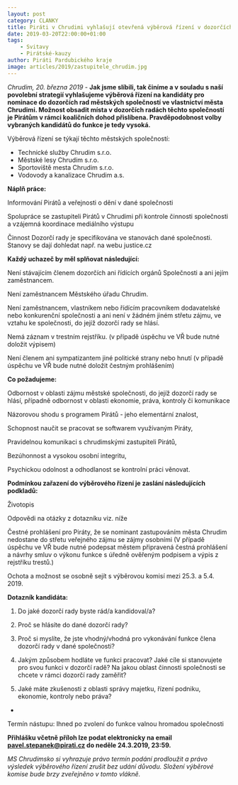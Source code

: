 ```yaml
---
layout: post
category: CLANKY
title: Piráti v Chrudimi vyhlašují otevřená výběrová řízení v dozorčích radách městských společnostech
date: 2019-03-20T22:00:00+01:00
tags: 
    - Svitavy
    - Pirátské-kauzy
author: Piráti Pardubického kraje
image: articles/2019/zastupitele_chrudim.jpg
---
```

*Chrudim, 20. března 2019* - **Jak jsme slíbili, tak činíme a v souladu s naší povolební strategií vyhlašujeme výběrová řízení na kandidáty pro nominace do dozorčích rad městských společností ve vlastnictví města Chrudimi. Možnost obsadit místa v dozorčích radách těchto společností je Pirátům v rámci koaličních dohod přislíbena. Pravděpodobnost volby vybraných kandidátů do funkce je tedy vysoká.**

Výběrová řízení se týkají těchto městských společností:
 

- Technické služby Chrudim s.r.o.
- Městské lesy Chrudim s.r.o.
- Sportoviště mesta Chrudim s.r.o.
- Vodovody a kanalizace Chrudim a.s.

**Náplň práce:**

Informování Pirátů a veřejnosti o dění v dané společnosti

Spolupráce se zastupiteli Pirátů v Chrudimi při kontrole činnosti společnosti a vzájemná koordinace mediálního výstupu

Činnost Dozorčí rady je specifikována ve stanovách dané společnosti. Stanovy se dají dohledat např. na webu justice.cz

**Každý uchazeč by měl splňovat následující:**

Není stávajícím členem dozorčích ani řídících orgánů Společnosti a ani jejím zaměstnancem.

Není zaměstnancem Městského úřadu Chrudim.

Není zaměstnancem, vlastníkem nebo řídícím pracovníkem dodavatelské nebo konkurenční společnosti a ani není v žádném jiném střetu zájmu, ve vztahu ke společnosti, do jejíž dozorčí rady se hlásí.

Nemá záznam v trestním rejstříku. (v případě úspěchu ve VŘ bude nutné doložit výpisem)

Není členem ani sympatizantem jiné politické strany nebo hnutí (v případě úspěchu ve VŘ bude nutné doložit čestným prohlášením)

**Co požadujeme:**

Odbornost v oblasti zájmu městské společnosti, do jejíž dozorčí rady se hlásí, případně odbornost v oblasti ekonomie, práva, kontroly či komunikace

Názorovou shodu s programem Pirátů - jeho elementární znalost,

Schopnost naučit se pracovat se softwarem využívaným Piráty,

Pravidelnou komunikaci s chrudimskými zastupiteli Pirátů,

Bezúhonnost a vysokou osobní integritu,

Psychickou odolnost a odhodlanost se kontrolní práci věnovat.

**Podmínkou zařazení do výběrového řízení je zaslání následujících podkladů:**

Životopis

Odpovědi na otázky z dotazníku viz. níže

Čestné prohlášení pro Piráty, že se nominant zastupováním města Chrudim nedostane do střetu veřejného zájmu se zájmy osobními (V případě úspěchu ve VŘ bude nutné podepsat městem připravená čestná prohlášení a návrhy smluv o výkonu funkce s úředně ověřeným podpisem a výpis z rejstříku trestů.)

Ochota a možnost se osobně sejít s výběrovou komisí mezi 25.3. a 5.4. 2019.

 

**Dotazník kandidáta:**

1. Do jaké dozorčí rady byste rád/a kandidoval/a?

2. Proč se hlásíte do dané dozorčí rady?

3. Proč si myslíte, že jste vhodný/vhodná pro vykonávání funkce člena dozorčí rady v dané společnosti?

4. Jakým způsobem hodláte ve funkci pracovat? Jaké cíle si stanovujete pro svou funkci v dozorčí radě? Na jakou oblast činnosti společnosti se chcete v rámci dozorčí rady zaměřit?

5. Jaké máte zkušenosti z oblasti správy majetku, řízení podniku, ekonomie, kontroly nebo práva?
*

Termín nástupu: Ihned po zvolení do funkce valnou hromadou společnosti

**Přihlášku včetně příloh lze podat elektronicky na email pavel.stepanek@pirati.cz do neděle 24.3.2019, 23:59.**

*MS Chrudimsko si vyhrazuje právo termín podání prodloužit a právo výsledek výběrového řízení zrušit bez udání důvodu. Složení výběrové komise bude brzy zveřejněno v tomto vlákně.*

